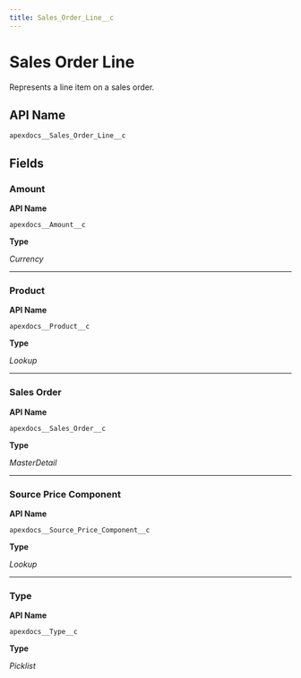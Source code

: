 ```yaml
---
title: Sales_Order_Line__c
---
```


# Sales Order Line

Represents a line item on a sales order.

## API Name
`apexdocs__Sales_Order_Line__c`

## Fields
### Amount

**API Name**

`apexdocs__Amount__c`

**Type**

*Currency*

---
### Product

**API Name**

`apexdocs__Product__c`

**Type**

*Lookup*

---
### Sales Order

**API Name**

`apexdocs__Sales_Order__c`

**Type**

*MasterDetail*

---
### Source Price Component

**API Name**

`apexdocs__Source_Price_Component__c`

**Type**

*Lookup*

---
### Type

**API Name**

`apexdocs__Type__c`

**Type**

*Picklist*